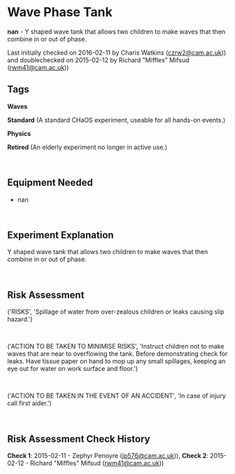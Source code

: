 # Wave Phase Tank

**nan** - Y shaped wave tank that allows two children to make waves that then combine in or out of phase.

Last initially checked on 2016-02-11 by Charis Watkins (czrw2@cam.ac.uk)) and doublechecked on 2015-02-12 by Richard "Miffles" Mifsud (rwm41@cam.ac.uk))

## Tags
<!--- Start Tags (DO NOT REMOVE THIS COMMENT) --->

**Waves**

**Standard** (A standard CHaOS experiment, useable for all hands-on events.)

**Physics**

**Retired** (An elderly experiment no longer in active use.)
<!--- End Tags (DO NOT REMOVE THIS COMMENT) --->

<br/>

## Equipment Needed 
- nan

<br/>

## Experiment Explanation 

Y shaped wave tank that allows two children to make waves that then combine in or out of phase.

<br/>

## Risk Assessment

('RISKS', 'Spillage of water from over-zealous children or leaks causing slip hazard.')

<br/>

('ACTION TO BE TAKEN TO MINIMISE RISKS', 'Instruct children not to make waves that are near to overflowing the tank. Before demonstrating check for leaks. Have tissue paper on hand to mop up any small spillages, keeping an eye out for water on work surface and floor.')

<br/>

('ACTION TO BE TAKEN IN THE EVENT OF AN ACCIDENT', 'In case of injury call first aider.')

<br/>

## Risk Assessment Check History 

**Check 1**: 2015-02-11 - Zephyr Penoyre (jp576@cam.ac.uk)), **Check 2**: 2015-02-12 - Richard "Miffles" Mifsud (rwm41@cam.ac.uk))